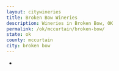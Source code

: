 ```yaml
---
layout: citywineries
title: Broken Bow Wineries
description: Wineries in Broken Bow, OK
permalink: /ok/mccurtain/broken-bow/
state: ok
county: mccurtain
city: broken bow
---
```

-
